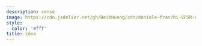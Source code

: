 ```yaml
---
description: sense
image: https://cdn.jsdelivr.net/gh/BeibHuang/cdn/daniele-franchi-VP5R-n47v9Q-unsplash.jpg
style:
  color: '#fff'
title: idea
---
```

